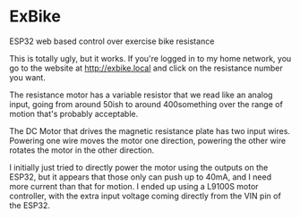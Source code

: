 # ExBike
 ESP32 web based control over exercise bike resistance

 This is totally ugly, but it works. If you're logged in to my home network, you go to the website at http://exbike.local and click on the resistance number you want.

The resistance motor has a variable resistor that we read like an analog input, going from around 50ish to around 400something over the range of motion that's probably acceptable.

The DC Motor that drives the magnetic resistance plate has two input wires. Powering one wire moves the motor one direction, powering the other wire rotates the motor in the other direction.

I initially just tried to directly power the motor using the outputs on the ESP32, but it appears that those only can push up to 40mA, and I need more current than that for motion. I ended up using a L9100S motor controller, with the extra input voltage coming directly from the VIN pin of the ESP32.
